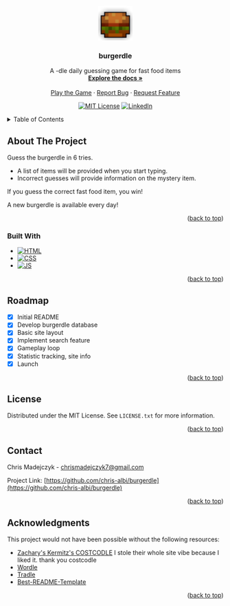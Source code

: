 <a name="readme-top"></a>

<!-- PROJECT LOGO -->
<br />
<div align="center">
  <a href="https://burgerdle.com">
    <img src="assets/burger.png" alt="Logo" width="80" height="80">
  </a>

<h3 align="center">burgerdle</h3>

  <p align="center">
    A -dle daily guessing game for fast food items
    <br />
    <a href="https://github.com/chris-albi/burgerdle"><strong>Explore the docs »</strong></a>
    <br />
    <br />
    <a href="https://burgerdle.com">Play the Game</a>
    ·
    <a href="https://github.com/KermWasTaken/burgerdle/issues">Report Bug</a>
    ·
    <a href="https://github.com/KermWasTaken/burgerdle/issues">Request Feature</a>
  </p>

[![MIT License][license-shield]][license-url]
[![LinkedIn][linkedin-shield]][linkedin-url]

</div>

<!-- TABLE OF CONTENTS -->
<details>
  <summary>Table of Contents</summary>
  <ol>
    <li>
      <a href="#about-the-project">About The Project</a>
      <ul>
        <li><a href="#built-with">Built With</a></li>
      </ul>
    </li>
    <li><a href="#roadmap">Roadmap</a></li>
    <li><a href="#license">License</a></li>
    <li><a href="#contact">Contact</a></li>
    <li><a href="#acknowledgments">Acknowledgments</a></li>
  </ol>
</details>

<!-- ABOUT THE PROJECT -->
## About The Project

Guess the burgerdle in 6 tries.

* A list of items will be provided when you start typing.
* Incorrect guesses will provide information on the mystery item.

If you guess the correct fast food item, you win!

A new burgerdle is available every day!

<p align="right">(<a href="#readme-top">back to top</a>)</p>

### Built With

* [![HTML][HTML5]][HTML-url]
* [![CSS][CSS3]][CSS-url]
* [![JS][JavaScript]][JavaScript-url]

<p align="right">(<a href="#readme-top">back to top</a>)</p>

<!-- ROADMAP -->
## Roadmap

- [x] Initial README
- [x] Develop burgerdle database
- [x] Basic site layout
- [x] Implement search feature
- [x] Gameplay loop
- [x] Statistic tracking, site info
- [x] Launch

<p align="right">(<a href="#readme-top">back to top</a>)</p>

<!-- LICENSE -->
## License

Distributed under the MIT License. See `LICENSE.txt` for more information.

<p align="right">(<a href="#readme-top">back to top</a>)</p>

<!-- CONTACT -->
## Contact

Chris Madejczyk - chrismadejczyk7@gmail.com

Project Link: [https://github.com/chris-albi/burgerdle](https://github.com/chris-albi/burgerdle)

<p align="right">(<a href="#readme-top">back to top</a>)</p>

<!-- ACKNOWLEDGMENTS -->
## Acknowledgments

This project would not have been possible without the following resources:

* [Zachary's Kermitz's COSTCODLE](https://github.com/KermWasTaken/costcodle/) I stole their whole site vibe because I liked it. thank you costcodle
* [Wordle](https://www.nytimes.com/games/wordle/index.html)
* [Tradle](https://oec.world/en/tradle/)
* [Best-README-Template](https://github.com/othneildrew/Best-README-Template/)

<p align="right">(<a href="#readme-top">back to top</a>)</p>


<!-- MARKDOWN LINKS & IMAGES -->
<!-- https://www.markdownguide.org/basic-syntax/#reference-style-links -->
[license-shield]: https://img.shields.io/github/license/KermWasTaken/costcodle.svg?style=for-the-badge
[license-url]: https://github.com/chris-albi/burgerdle/blob/main/LICENSE
[linkedin-shield]: https://img.shields.io/badge/-LinkedIn-black.svg?style=for-the-badge&logo=linkedin&colorB=555
[linkedin-url]: https://linkedin.com/in/chris-madejczyk
[product-screenshot]: assets/burger.png
[HTML5]: https://img.shields.io/badge/html5-%23E34F26.svg?style=for-the-badge&logo=html5&logoColor=white
[HTML-url]: https://en.wikipedia.org/wiki/HTML
[CSS3]: https://img.shields.io/badge/css3-%231572B6.svg?style=for-the-badge&logo=css3&logoColor=white
[CSS-url]: https://en.wikipedia.org/wiki/CSS
[JavaScript]: https://img.shields.io/badge/javascript-%23323330.svg?style=for-the-badge&logo=javascript&logoColor=%23F7DF1E
[JavaScript-url]: https://en.wikipedia.org/wiki/JavaScript